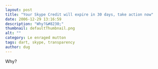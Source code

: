 ```yaml
---
layout: post
title: "Your Skype Credit will expire in 30 days, take action now"
date: 2006-12-29 13:16:59
description: "Why?&#8230;"
thumbnail: defaultThumbnail.png
alt: ""
category: Le enraged mutton
tags: dart, skype, transparency
author: dug
---
```


<p>Why?</p>
